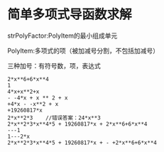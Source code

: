# 简单多项式导函数求解

strPolyFactor:PolyItem的最小组成单元

PolyItem:多项式的项（被加减号分割，不包括加减号）​

三种加号：有符号数，项，表达式

```
2*x**6+6*x**4
1
4*x+x**2+x
- -4*x + x ** 2 + x	
+4*x - -x**2 + x
+19260817*x
2*x**2*3	//错误答案：24*x**3
2*x**2*3*x**4*5 + 19260817*x + 2*x**6+6*x**4
---1
1---2*x
2*x**2*3*x**4*5 + 19260817*x + - +2*x**6+6*x**4

```

